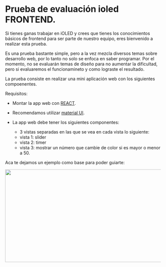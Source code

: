 # Prueba de evaluación ioled FRONTEND.

Si tienes ganas trabajar en iOLED y crees que tienes los conocimientos básicos de frontend para ser parte de nuestro equipo, eres bienvenido a realizar esta prueba. 

Es una prueba bastante simple, pero a la vez mezcla diversos temas sobre desarrollo web, por lo tanto no solo se enfoca en saber programar. Por el momento, no se evaluarán temas de diseño para no aumentar la dificultad, pero si evaluaremos el funcionamineto y como lograste el resultado.

La prueba consiste en realizar una mini aplicación web con los siguientes compoenentes.

Requisitos:
- Montar la app web con [REACT](https://reactjs.org/).
- Recomendamos utilizar [material UI](https://material-ui.com/).

- La app web debe tener los siguientes componentes:
  - 3 vistas separadas en las que se vea en cada vista lo siguiente:
  - vista 1: slider
  - vista 2: timer
  - vista 3: mostrar un número que cambie de color si es mayor o menor a 50.

Aca te dejamos un ejemplo como base para poder guiarte: 

<p align="center">
  <img width="600" height="300" src="https://drive.google.com/file/d/1rid7De0dD7kGqtFuPlyAsDi5DBUxdQrt/view">
</p>

